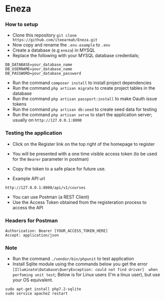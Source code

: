 # Eneza

### How to setup
- Clone this repository `git clone https://github.com/iteearmah/Eneza.git`
- Now copy and rename the `.env.example` to `.env`
- Create a database (e.g `eneza`) in MYSQL
- Replace the following with your MYSQL database credentials;
```
DB_DATABASE=your_database_name
DB_USERNAME=your_database_name
DB_PASSWORD=your_database_password
```
- Run the command `composer install` to install project dependencies 
- Run the command `php artisan migrate` to create project tables in the database
- Run the command `php artisan passport:install` to make Oauth issue tokens
- Run the command `php artisan db:seed` to create seed data for testing
- Run the command `php artisan serve` to start the application server; usually on `http://127.0.0.1:8000`

### Testing the application
- Click on the Register link on the top right of the homepage to register
- You will be presented with a one time visible access token (to be used for the `Bearer` parameter in postman)
- Copy the token to a safe place for future use.

- Example API url 
```
http://127.0.0.1:8000/api/v1/courses
```
- You can use Postman (a REST Client)
- Use the Access Token obtained from the registeration process to access the API

### Headers for Postman
```
Authorization: Bearer [YOUR_ACCESS_TOKEN_HERE]
Accept: application/json
```
### Note
- Run the command `./vendor/bin/phpunit` to test application
- Install Sqlite module using the commands below you get the error `[Illuminate\Database\QueryException: could not find driver]  when perfoming unit test`; Below is for Linux users (I'm a linux user), but use your OS equivalent.
```
sudo apt-get install php7.2-sqlite
sudo service apache2 restart
```

